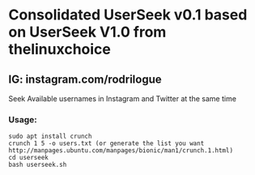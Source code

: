 # Consolidated UserSeek v0.1 based on UserSeek V1.0 from thelinuxchoice
## IG: instagram.com/rodrilogue

Seek Available usernames in Instagram and Twitter at the same time



### Usage:
```
sudo apt install crunch
crunch 1 5 -o users.txt (or generate the list you want http://manpages.ubuntu.com/manpages/bionic/man1/crunch.1.html)
cd userseek
bash userseek.sh
```
